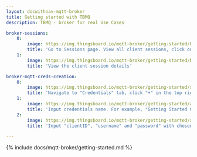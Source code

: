 ```yaml
---
layout: docwithnav-mqtt-broker
title: Getting started with TBMQ
description: TBMQ - broker for real Use Cases

broker-sessions:
    0:
        image: https://img.thingsboard.io/mqtt-broker/getting-started/broker-session.png
        title: 'Go to Sessions page. View all client sessions, click on the row to open session details'
    1:
        image: https://img.thingsboard.io/mqtt-broker/getting-started/broker-session-details.png
        title: 'View the client session details'

broker-mqtt-creds-creation:
    0:
        image: https://img.thingsboard.io/mqtt-broker/getting-started/add-mqtt-creds-1.png
        title: 'Navigate to "Credentials" tab, click "+" in the top right corner of the table'
    1:
        image: https://img.thingsboard.io/mqtt-broker/getting-started/add-mqtt-creds-2.png
        title: 'Input credentials name. For example, "Getting Started Credentials"'
    2:
        image: https://img.thingsboard.io/mqtt-broker/getting-started/add-mqtt-creds-3.png
        title: 'Input "clientID", "username" and "password" with chosen values. Click "Add" to save credentials'

---
```


{% include docs/mqtt-broker/getting-started.md %}
